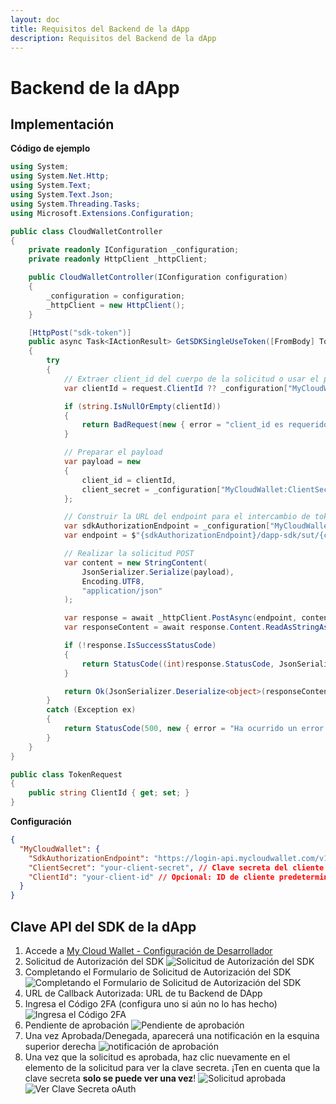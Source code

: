 ```yaml
---
layout: doc
title: Requisitos del Backend de la dApp
description: Requisitos del Backend de la dApp
---
```


# Backend de la dApp

## Implementación

**Código de ejemplo**

```csharp
using System;
using System.Net.Http;
using System.Text;
using System.Text.Json;
using System.Threading.Tasks;
using Microsoft.Extensions.Configuration;

public class CloudWalletController
{
    private readonly IConfiguration _configuration;
    private readonly HttpClient _httpClient;

    public CloudWalletController(IConfiguration configuration)
    {
        _configuration = configuration;
        _httpClient = new HttpClient();
    }

    [HttpPost("sdk-token")]
    public async Task<IActionResult> GetSDKSingleUseToken([FromBody] TokenRequest request)
    {
        try
        {
            // Extraer client_id del cuerpo de la solicitud o usar el predeterminado de la configuración
            var clientId = request.ClientId ?? _configuration["MyCloudWallet:ClientId"];

            if (string.IsNullOrEmpty(clientId))
            {
                return BadRequest(new { error = "client_id es requerido" });
            }

            // Preparar el payload
            var payload = new
            {
                client_id = clientId,
                client_secret = _configuration["MyCloudWallet:ClientSecret"]
            };

            // Construir la URL del endpoint para el intercambio de token
            var sdkAuthorizationEndpoint = _configuration["MyCloudWallet:SdkAuthorizationEndpoint"];
            var endpoint = $"{sdkAuthorizationEndpoint}/dapp-sdk/sut/{clientId}";

            // Realizar la solicitud POST
            var content = new StringContent(
                JsonSerializer.Serialize(payload),
                Encoding.UTF8,
                "application/json"
            );

            var response = await _httpClient.PostAsync(endpoint, content);
            var responseContent = await response.Content.ReadAsStringAsync();

            if (!response.IsSuccessStatusCode)
            {
                return StatusCode((int)response.StatusCode, JsonSerializer.Deserialize<object>(responseContent));
            }

            return Ok(JsonSerializer.Deserialize<object>(responseContent));
        }
        catch (Exception ex)
        {
            return StatusCode(500, new { error = "Ha ocurrido un error interno del servidor" });
        }
    }
}

public class TokenRequest
{
    public string ClientId { get; set; }
}
```

**Configuración**
```json
{
  "MyCloudWallet": {
    "SdkAuthorizationEndpoint": "https://login-api.mycloudwallet.com/v1/wcw", // URL base de la API
    "ClientSecret": "your-client-secret", // Clave secreta del cliente
    "ClientId": "your-client-id" // Opcional: ID de cliente predeterminado si no se proporciona en la solicitud
  }
}
```

## Clave API del SDK de la dApp
1. Accede a [My Cloud Wallet - Configuración de Desarrollador](https://www.mycloudwallet.com/settings/developer-settings)
2. Solicitud de Autorización del SDK
![Solicitud de Autorización del SDK](./../../../../../public/assets/sdks/unity/dapp-backend/requesting-for-sdk-authorization.png)
3. Completando el Formulario de Solicitud de Autorización del SDK
![Completando el Formulario de Solicitud de Autorización del SDK](./../../../../../public/assets/sdks/unity/dapp-backend/filling-sdk-authorization-request-form.png)
4. URL de Callback Autorizada: URL de tu Backend de DApp
5. Ingresa el Código 2FA (configura uno si aún no lo has hecho)
![Ingresa el Código 2FA](./../../../../../public/assets/sdks/unity/dapp-backend/input-2fa-code.png)
6. Pendiente de aprobación
![Pendiente de aprobación](./../../../../../public/assets/sdks/unity/dapp-backend/pending-for-approval.png)
7. Una vez Aprobada/Denegada, aparecerá una notificación en la esquina superior derecha
![notificación de aprobación](./../../../../../public/assets/sdks/unity/dapp-backend/approval-notification.png)
8. Una vez que la solicitud es aprobada, haz clic nuevamente en el elemento de la solicitud para ver la clave secreta. ¡Ten en cuenta que la clave secreta **solo se puede ver una vez**!
![Solicitud aprobada](./../../../../../public/assets/sdks/unity/dapp-backend/reuest-approved-1.png)
![Ver Clave Secreta oAuth](./../../../../../public/assets/sdks/unity/dapp-backend/view-oauth-secret-key.png)